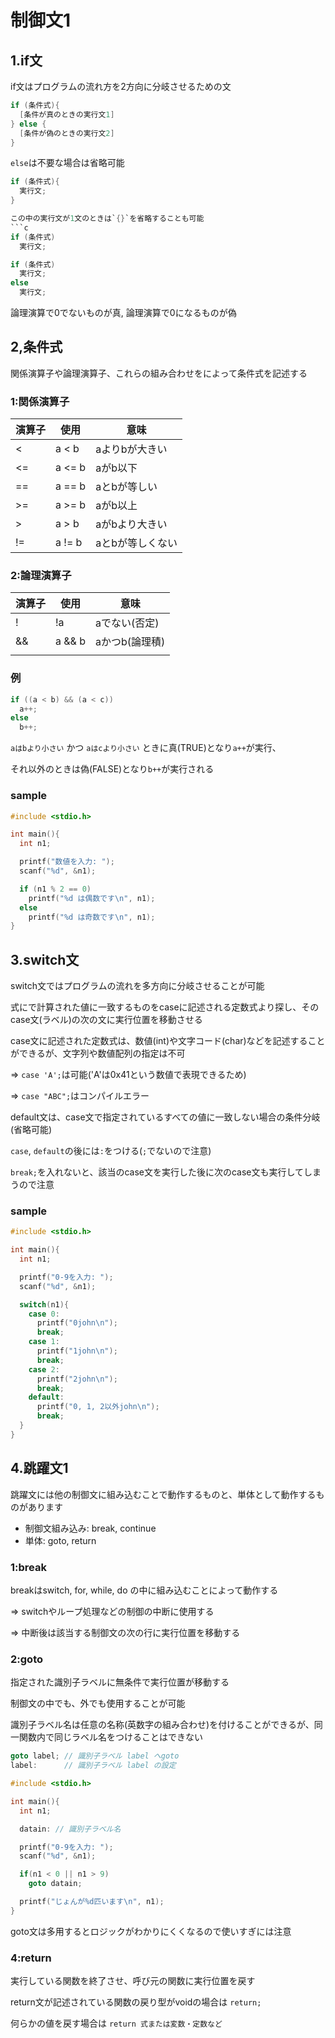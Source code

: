 # 制御文1

## 1.if文
if文はプログラムの流れ方を2方向に分岐させるための文
```c
if (条件式){
  [条件が真のときの実行文1]
} else {
  [条件が偽のときの実行文2]
}
```

`else`は不要な場合は省略可能
```c
if (条件式){
  実行文;
}

この中の実行文が1文のときは`{}`を省略することも可能
```c
if (条件式)
  実行文;

if (条件式)
  実行文;
else
  実行文;
```

論理演算で0でないものが真, 論理演算で0になるものが偽

## 2,条件式
関係演算子や論理演算子、これらの組み合わせをによって条件式を記述する

### 1:関係演算子

| 演算子 | 使用   | 意味            |
|--------|--------|-----------------|
| <      | a < b  | aよりbが大きい  |
| <=     | a <= b | aがb以下        |
| ==     | a == b | aとbが等しい    |
| >=     | a >= b | aがb以上        |
| >      | a > b  | aがbより大きい  |
| !=     | a != b | aとbが等しくない|

### 2:論理演算子

| 演算子 | 使用   | 意味             |
|--------|--------|------------------|
| !      | !a     | aでない(否定)    |
| &&     | a && b | aかつb(論理積)   |
| ||     | a || b | aまたはb(論理和) |

### 例
```c
if ((a < b) && (a < c))
  a++;
else
  b++;
```
`aはbより小さい` かつ `aはcより小さい` ときに真(TRUE)となり`a++`が実行、

それ以外のときは偽(FALSE)となり`b++`が実行される

### sample
```c
#include <stdio.h>

int main(){
  int n1;

  printf("数値を入力: ");
  scanf("%d", &n1);

  if (n1 % 2 == 0)
    printf("%d は偶数です\n", n1);
  else
    printf("%d は奇数です\n", n1);
}
```

## 3.switch文
switch文ではプログラムの流れを多方向に分岐させることが可能

式にで計算された値に一致するものをcaseに記述される定数式より探し、そのcase文(ラベル)の次の文に実行位置を移動させる

case文に記述された定数式は、数値(int)や文字コード(char)などを記述することができるが、文字列や数値配列の指定は不可

=> `case 'A';`は可能('A'は0x41という数値で表現できるため)

=> `case "ABC";`はコンパイルエラー

default文は、case文で指定されているすべての値に一致しない場合の条件分岐(省略可能)

`case`, `default`の後には`:`をつける(`;`でないので注意)

`break;`を入れないと、該当のcase文を実行した後に次のcase文も実行してしまうので注意

### sample
```c
#include <stdio.h>

int main(){
  int n1;

  printf("0-9を入力: ");
  scanf("%d", &n1);

  switch(n1){
    case 0:
      printf("0john\n");
      break;
    case 1:
      printf("1john\n");
      break;
    case 2:
      printf("2john\n");
      break;
    default:
      printf("0, 1, 2以外john\n");
      break;
  }
}
```

## 4.跳躍文1
跳躍文には他の制御文に組み込むことで動作するものと、単体として動作するものがあります
- 制御文組み込み: break, continue
- 単体: goto, return

### 1:break
breakはswitch, for, while, do の中に組み込むことによって動作する

=> switchやループ処理などの制御の中断に使用する

=> 中断後は該当する制御文の次の行に実行位置を移動する

### 2:goto
指定された識別子ラベルに無条件で実行位置が移動する

制御文の中でも、外でも使用することが可能

識別子ラベル名は任意の名称(英数字の組み合わせ)を付けることができるが、同一関数内で同じラベル名をつけることはできない

```c
goto label; // 識別子ラベル label へgoto
label:      // 識別子ラベル label の設定
```

```c
#include <stdio.h>

int main(){
  int n1;

  datain: // 識別子ラベル名

  printf("0-9を入力: ");
  scanf("%d", &n1);

  if(n1 < 0 || n1 > 9)
    goto datain;

  printf("じょんが%d匹います\n", n1);
}
```
goto文は多用するとロジックがわかりにくくなるので使いすぎには注意

### 4:return
実行している関数を終了させ、呼び元の関数に実行位置を戻す

return文が記述されている関数の戻り型がvoidの場合は `return;`

何らかの値を戻す場合は `return 式または変数・定数など`

